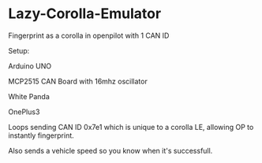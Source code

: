 # Lazy-Corolla-Emulator
Fingerprint as a corolla in openpilot with 1 CAN ID

Setup:

Arduino UNO

MCP2515 CAN Board with 16mhz oscillator

White Panda

OnePlus3


Loops sending CAN ID 0x7e1 which is unique to a corolla LE, allowing OP to instantly fingerprint.

Also sends a vehicle speed so you know when it's successfull.
